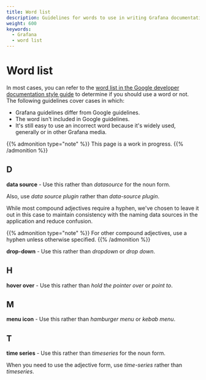 ```yaml
---
title: Word list
description: Guidelines for words to use in writing Grafana documentation.
weight: 600
keywords:
  - Grafana
  - word list
---
```


# Word list

In most cases, you can refer to the [word list in the Google developer documentation style guide](https://developers.google.com/style/word-list) to determine if you should use a word or not. The following guidelines cover cases in which:

- Grafana guidelines differ from Google guidelines.
- The word isn't included in Google guidelines.
- It's still easy to use an incorrect word because it's widely used, generally or in other Grafana media.

{{% admonition type="note" %}}
This page is a work in progress.
{{% /admonition %}}

<!-- vale off -->

<!--
## A
## B
## C -->

## D

**data source** - Use this rather than _datasource_ for the noun form.

Also, use _data source plugin_ rather than _data-source plugin_.

While most compound adjectives require a hyphen, we've chosen to leave it out in this case to maintain consistency with the naming data sources in the application and reduce confusion. 

{{% admonition type="note" %}}
For other compound adjectives, use a hyphen unless otherwise specified.
{{% /admonition %}}

**drop-down** - Use this rather than _dropdown_ or _drop down_.

<!--
## E
## F
## G -->

## H

**hover over** - Use this rather than _hold the pointer over_ or _point to_.

<!--
## I
## J
## K
## L
-->

## M

**menu icon** - Use this rather than _hamburger menu_ or _kebab menu_.

<!--
## N
## O
## P
## Q
## R
## S -->

## T

**time series** - Use this rather than _timeseries_ for the noun form.

When you need to use the adjective form, use _time-series_ rather than _timeseries_.

<!--

## U

## V

## W

## X

-->

<!-- vale on -->
